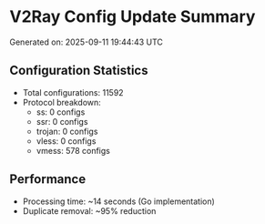 # V2Ray Config Update Summary
Generated on: 2025-09-11 19:44:43 UTC

## Configuration Statistics
- Total configurations: 11592
- Protocol breakdown:
  - ss: 0 configs
  - ssr: 0 configs
  - trojan: 0 configs
  - vless: 0 configs
  - vmess: 578 configs

## Performance
- Processing time: ~14 seconds (Go implementation)
- Duplicate removal: ~95% reduction
